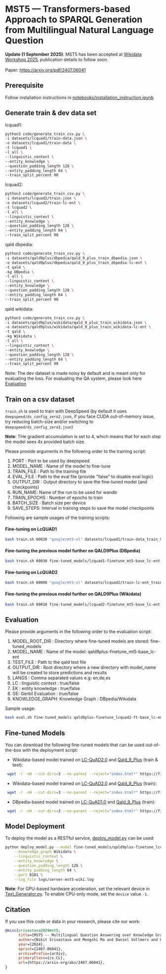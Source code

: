 # MST5 — Transformers-based Approach to SPARQL Generation from Multilingual Natural Language Question

**Update (1 September 2025)**: MST5 has been accepted at [Wikidata Workshop 2025](https://wikidataworkshop.github.io/2025/), publication details to follow soon. <br><br>
Paper: https://arxiv.org/pdf/2407.06041

## Prerequisite

Follow installation instructions in [notebooks/installation_instruction.ipynb](notebooks/installation_instruction.ipynb)

## Generate train & dev data set

lcquad1:
```bash
python3 code/generate_train_csv.py \
-i datasets/lcquad1/train-data.json \
-o datasets/lcquad1/train-data \
-t lcquad1 \
-l all \
--linguistic_context \
--entity_knowledge \
--question_padding_length 128 \
--entity_padding_length 64 \
--train_split_percent 90
```

lcquad2:
```bash
python3 code/generate_train_csv.py \
-i datasets/lcquad2/train.json \
-o datasets/lcquad2/train-lc-ent \
-t lcquad2 \
-l all \
--linguistic_context \
--entity_knowledge \
--question_padding_length 128 \
--entity_padding_length 64 \
--train_split_percent 90
```

qald dbpedia:
```bash
python3 code/generate_train_csv.py \
-i datasets/qald9plus/dbpedia/qald_9_plus_train_dbpedia.json \
-o datasets/qald9plus/dbpedia/qald_9_plus_train_dbpedia-lc-ent \
-t qald \
-kg DBpedia \
-l all \
--linguistic_context \
--entity_knowledge \
--question_padding_length 128 \
--entity_padding_length 64 \
--train_split_percent 90
```

qald wikidata:
```bash
python3 code/generate_train_csv.py \
-i datasets/qald9plus/wikidata/qald_9_plus_train_wikidata.json \
-o datasets/qald9plus/wikidata/qald_9_plus_train_wikidata-lc-ent \
-t qald \
-kg Wikidata \
-l all \
--linguistic_context \
--entity_knowledge \
--question_padding_length 128 \
--entity_padding_length 64 \
--train_split_percent 90
```

Note: The dev dataset is made noisy by default and is meant only for evaluating the loss. For evaluating the QA system, please look here [Evaluation](#Evaluation)

## Train on a csv dataset

`train.sh` is used to train with DeepSpeed (by default it uses `deepspeed/ds_config_zero2.json`, if you face CUDA out-of-memory issue, try reducing batch-size and/or switching to `deepspeed/ds_config_zero3.json`)

**Note**: THe gradient accumulation is set to 4, which means that for each step the model sees 4x provided batch size.


Please provide arguments in the following order to the training script:
1. PORT : Port to be used by deepspeed
2. MODEL_NAME : Name of the model to fine-tune
3. TRAIN_FILE : Path to the training file
4. EVAL_FILE : Path to the eval file (provide "false" to disable eval logic)
5. OUTPUT_DIR : Output directory to save the fine-tuned model (and checkpoints)
6. RUN_NAME: Name of the run to be used for wandb
7. TRAIN_EPOCHS : Number of epochs to train
8. BATCH_SIZE : Batch size per device
9. SAVE_STEPS: Interval in training steps to save the model checkpoints

Following are sample usages of the training scripts:

#### Fine-tuning on LcQUAD1
```bash
bash train.sh 60020 "google/mt5-xl" datasets/lcquad1/train-data_train_90pct.csv datasets/lcquad1/train-data_dev_10pct.csv fine-tuned_models/lcquad1-finetune_mt5-base_lc-ent lcquad1-finetune_mt5-base_lc-ent 32 32 1000
```
#### Fine-tuning the previous model further on QALD9Plus (DBpedia)
```bash
bash train.sh 60030 fine-tuned_models/lcquad1-finetune_mt5-base_lc-ent datasets/qald9plus/dbpedia/qald_9_plus_train_dbpedia-lc-ent_train_90pct.csv datasets/qald9plus/dbpedia/qald_9_plus_train_dbpedia-lc-ent_dev_10pct.csv fine-tuned_models/qald9plus-finetune_lcquad1-ft-base_lc-ent qald9plus-finetune_lcquad1-ft-base_lc-ent 32 32 1000
```

#### Fine-tuning on LcQUAD2
```bash
bash train.sh 60000 "google/mt5-xl" datasets/lcquad2/train-lc-ent_train_90pct.csv datasets/lcquad2/train-lc-ent_dev_10pct.csv fine-tuned_models/lcquad2-finetune_mt5-base_lc-ent lcquad2-finetune_mt5-base_lc-ent 15 32 1000
```
#### Fine-tuning the previous model further on QALD9Plus (Wikidata)
```bash
bash train.sh 60010 fine-tuned_models/lcquad2-finetune_mt5-base_lc-ent datasets/qald9plus/wikidata/qald_9_plus_train_wikidata-lc-ent_train_90pct.csv datasets/qald9plus/wikidata/qald_9_plus_train_wikidata-lc-ent_dev_10pct.csv fine-tuned_models/qald9plus-finetune_lcquad2-ft-base_lc-ent qald9plus-finetune_lcquad2-ft-base_lc-ent 32 32 1000
```

## Evaluation

Please provide arguments in the following order to the evaluation script:
1. MODEL_ROOT_DIR : Directory where fine-tuned models are stored: fine-tuned_models
2. MODEL_NAME : Name of the model: qald9plus-finetune_mt5-base_lc-ent
3. TEST_FILE : Path to the qald test file
4. OUTPUT_DIR : Root directory where a new directory with model_name will be created to store predictions and results
5. LANGS : Comma separated values e.g: en,de,es
6. LC : linguistic context : true/false
7. EK : entity knowledge : true/false
8. GE: Gerbil Evaluation : true/false
9. KNOWLEDGE_GRAPH: Knowledge Graph : DBpedia/Wikidata

Sample usage:

```bash
bash eval.sh fine-tuned_models qald9plus-finetune_lcquad2-ft-base_lc-ent datasets/qald9plus/wikidata/qald_9_plus_test_wikidata.json predictions_qald9plus_test "en,de,ru,zh" true true true Wikidata
```
## Fine-tuned Models

You can download the following fine-tuned models that can be used out-of-the-box with the deployment script:

- Wikidata-based model trained on [LC-QuAD2.0](https://github.com/AskNowQA/LC-QuAD2.0) and [Qald_9_Plus](https://github.com/KGQA/QALD_9_plus) (train & test):
```bash
 wget -r -nH --cut-dirs=3 --no-parent --reject="index.html*" https://files.dice-research.org/projects/MST5/fine-tuned-models/qald9plus-finetune_lcquad2-ft-base_lc-ent_testeval/
```
- Wikidata-based model trained on [LC-QuAD2.0](https://github.com/AskNowQA/LC-QuAD2.0) and [Qald_9_Plus](https://github.com/KGQA/QALD_9_plus) (train):
```bash
 wget -r -nH --cut-dirs=3 --no-parent --reject="index.html*" https://files.dice-research.org/projects/MST5/fine-tuned-models/qald9plus-finetune_lcquad2-ft-base_lc-ent/
```
- DBpedia-based model trained on [LC-QuAD1.0](https://github.com/AskNowQA/LC-QuAD) and [Qald_9_Plus](https://github.com/KGQA/QALD_9_plus) (train):
```bash
 wget -r -nH --cut-dirs=3 --no-parent --reject="index.html*" https://files.dice-research.org/projects/MST5/fine-tuned-models/qald9plus-finetune_lcquad1-ft-base_lc-ent/
```

## Model Deployment

To deploy the model as a RESTful service, [deploy_model.py](deploy_model.py) can be used:

```bash
python deploy_model.py --model fine-tuned_models/qald9plus-finetune_lcquad2-ft-base_lc-ent \
    --knowledge_graph Wikidata \
    --linguistic_context \
    --entity_knowledge \
    --question_padding_length 128 \
    --entity_padding_length 64 \
    --port 8181 \
    --log_file logs/server-mst5-wiki.log
```

**Note**: For GPU-based hardware acceleration, set the relevant device in [Text_Generator.py](code/components/Text_Generator.py). To enable CPU-only mode, set the `device` value `-1`.

## Citation
If you use this code or data in your research, please cite our work:
```bibtex
@misc{srivastava2024mst5,
      title={MST5 -- Multilingual Question Answering over Knowledge Graphs}, 
      author={Nikit Srivastava and Mengshi Ma and Daniel Vollmers and Hamada Zahera and Diego Moussallem and Axel-Cyrille Ngonga Ngomo},
      year={2024},
      eprint={2407.06041},
      archivePrefix={arXiv},
      primaryClass={cs.CL},
      url={https://arxiv.org/abs/2407.06041}, 
}
```
